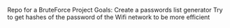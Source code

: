 Repo for a BruteForce Project
Goals: Create a passwords list generator
Try to get hashes of the password of the Wifi network to be more efficient
